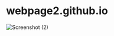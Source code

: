 # webpage2.github.io
![Screenshot (2)](https://user-images.githubusercontent.com/114296841/196486927-cc770b1b-7942-46ca-ab58-09c2a7f073d2.png)
